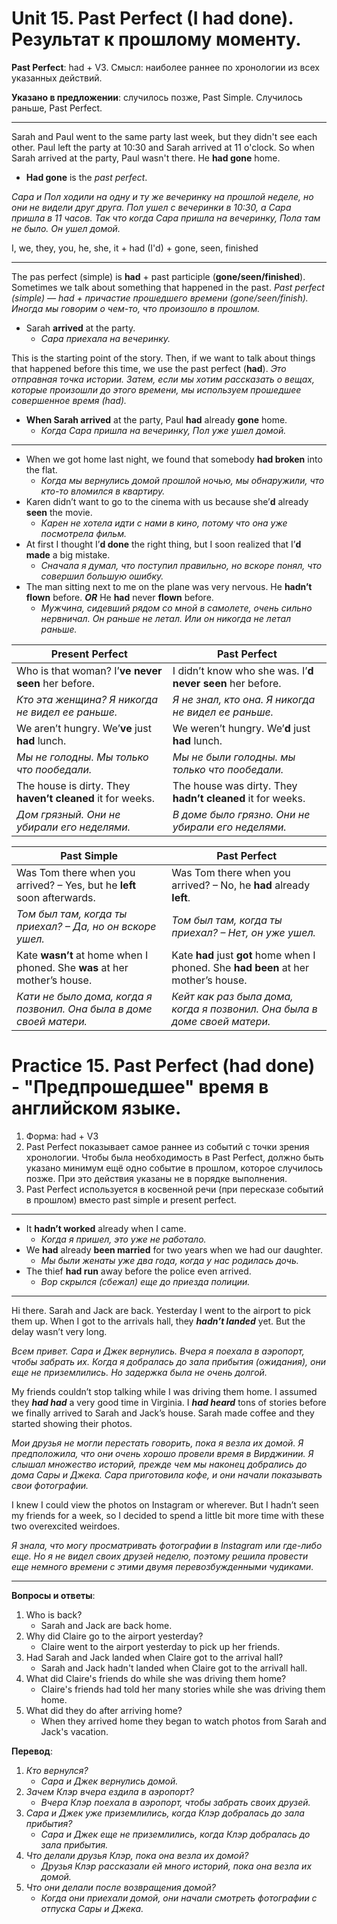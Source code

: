 # Unit 15. Past Perfect (I had done). Результат к прошлому моменту.

__Past Perfect__: had + V3. Смысл: наиболее раннее по хронологии из всех указанных действий.

__Указано в предложении__: случилось позже, Past Simple. Случилось раньше, Past Perfect.

---
Sarah and Paul went to the same party last week, but they didn't see each other. Paul left the party at 10:30 and Sarah arrived at 11 o'clock. So when Sarah arrived at the party, Paul wasn't there. He __had gone__ home.
- __Had gone__ is the *past perfect*.

*Сара и Пол ходили на одну и ту же вечеринку на прошлой неделе, но они не видели друг друга. Пол ушел с вечеринки в 10:30, а Сара пришла в 11 часов. Так что когда Сара пришла на вечеринку, Пола там не было. Он ушел домой.*

I, we, they, you, he, she, it + had (I'd) + gone, seen, finished

---
The pas perfect (simple) is __had__ + past participle (__gone/seen/finished__). Sometimes we talk about something that happened in the past. *Past perfect (simple) — had + причастие прошедшего времени (gone/seen/finish). Иногда мы говорим о чем-то, что произошло в прошлом.*
- Sarah __arrived__ at the party.
    - *Сара приехала на вечеринку.*

This is the starting point of the story. Then, if we want to talk about things that happened before this time, we use the past perfect (__had__). *Это отправная точка истории. Затем, если мы хотим рассказать о вещах, которые произошли до этого времени, мы используем прошедшее совершенное время (had).*
- __When Sarah arrived__ at the party, Paul __had__ already __gone__ home.
    - *Когда Сара пришла на вечеринку, Пол уже ушел домой.*

---
- When we got home last night, we found that somebody __had broken__ into the flat.
    - *Когда мы вернулись домой прошлой ночью, мы обнаружили, что кто-то вломился в квартиру.*
- Karen didn’t want to go to the cinema with us because she’__d__ already __seen__ the movie.
    - *Карен не хотела идти с нами в кино, потому что она уже посмотрела фильм.*
- At first I thought I’__d done__ the right thing, but I soon realized that I’__d made__ a big mistake.
    - *Сначала я думал, что поступил правильно, но вскоре понял, что совершил большую ошибку.*
- The man sitting next to me on the plane was very nervous. He __hadn’t flown__ before. __*OR*__ He __had__ never __flown__ before.
    - *Мужчина, сидевший рядом со мной в самолете, очень сильно нервничал. Он раньше не летал. Или он никогда не летал раньше.*


Present Perfect | Past Perfect
---|---
Who is that woman? I’__ve never seen__ her before. | I didn’t know who she was. I’__d never seen__ her before.
*Кто эта женщина? Я никогда не видел ее раньше.*| *Я не знал, кто она. Я никогда не видел ее раньше.*
We aren’t hungry. We’__ve__ just __had__ lunch. | We weren’t hungry. We’__d__ just __had__ lunch.
*Мы не голодны. Мы только что пообедали.* | *Мы не были голодны. мы только что пообедали.*
The house is dirty. They __haven’t cleaned__ it for weeks. | The house was dirty. They __hadn’t cleaned__ it for weeks.
*Дом грязный. Они не убирали его неделями.* | *В доме было грязно. Они не убирали его неделями.*


Past Simple | Past Perfect
---|---
Was Tom there when you arrived? – Yes, but he __left__ soon afterwards. | Was Tom there when you arrived? – No, he __had__ already __left__.
*Том был там, когда ты приехал? – Да, но он вскоре ушел.* | *Том был там, когда ты приехал? – Нет, он уже ушел.*
Kate __wasn’t__ at home when I phoned. She __was__ at her mother’s house. | Kate __had__ just __got__ home when I phoned. She __had been__ at her mother’s house.
*Кати не было дома, когда я позвонил. Она была в доме своей матери.* | *Кейт как раз была дома, когда я позвонил. Она была в доме своей матери.*

# Practice 15. Past Perfect (had done) - "Предпрошедшее" время в английском языке.

1. Форма: had + V3
2. Past Perfect показывает самое раннее из событий с точки зрения хронологии. Чтобы была необходимость в Past Perfect, должно быть указано минимум ещё одно событие в прошлом, которое случилось позже. При это действия указаны не в порядке выполнения.
3. Past Perfect используется в косвенной речи (при пересказе событий в прошлом) вместо past simple и present perfect.

---
- It __hadn’t worked__ already when I came.
    - *Когда я пришел, это уже не работало.*
- We __had__ already __been married__ for two years when we had our daughter.
    - *Мы были женаты уже два года, когда у нас родилась дочь.*
- The thief __had run__ away before the police even arrived.
    - *Вор скрылся (сбежал) еще до приезда полиции.*

---
Hi there. Sarah and Jack are back. Yesterday I went to the airport to pick them up. When I got to the arrivals hall, they __*hadn’t landed*__ yet. But the delay wasn’t very long.

*Всем привет. Сара и Джек вернулись. Вчера я поехала в аэропорт, чтобы забрать их. Когда я добралась до зала прибытия (ожидания), они еще не приземлились. Но задержка была не очень долгой.*

My friends couldn’t stop talking while I was driving them home. I assumed they __*had had*__ a very good time in Virginia. I __*had heard*__ tons of stories before we finally arrived to Sarah and Jack’s house. Sarah made coffee and they started showing their photos.

*Мои друзья не могли перестать говорить, пока я везла их домой. Я предположила, что они очень хорошо провели время в Вирджинии. Я слышал множество историй, прежде чем мы наконец добрались до дома Сары и Джека. Сара приготовила кофе, и они начали показывать свои фотографии.*

I knew I could view the photos on Instagram or wherever. But I hadn’t seen my friends for a week, so I decided to spend a little bit more time with these two overexcited weirdoes.

*Я знала, что могу просматривать фотографии в Instagram или где-либо еще. Но я не видел своих друзей неделю, поэтому решила провести еще немного времени с этими двумя перевозбужденными чудиками.*

---
__Вопросы и ответы__:
1. Who is back?
    - Sarah and Jack are back home.
2. Why did Claire go to the airport yesterday?
    - Claire went to the airport yesterday to pick up her friends.
3. Had Sarah and Jack landed when Claire got to the arrival hall?
    - Sarah and Jack hadn't landed when Claire got to the arrivall hall.
4. What did Claire's friends do while she was driving them home?
    - Claire's friends had told her many stories while she was driving them home.
5. What did they do after arriving home?
    - When they arrived home they began to watch photos from Sarah and Jack's vacation.

__Перевод__:
1. *Кто вернулся?*
    - *Сара и Джек вернулись домой.*
2. *Зачем Клэр вчера ездила в аэропорт?*
    - *Вчера Клэр поехала в аэропорт, чтобы забрать своих друзей.*
3. *Сара и Джек уже приземлились, когда Клэр добралась до зала прибытия?*
    - *Сара и Джек еще не приземлились, когда Клэр добралась до зала прибытия.*
4. *Что делали друзья Клэр, пока она везла их домой?*
    - *Друзья Клэр рассказали ей много историй, пока она везла их домой.*
5. *Что они делали после возвращения домой?*
    - *Когда они приехали домой, они начали смотреть фотографии с отпуска Сары и Джека.*